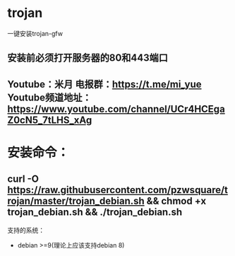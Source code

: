﻿# trojan
一键安装trojan-gfw
## 安装前必须打开服务器的80和443端口

Youtube：米月
电报群：https://t.me/mi_yue
Youtube频道地址：https://www.youtube.com/channel/UCr4HCEgaZ0cN5_7tLHS_xAg
---
# 安装命令：
curl -O https://raw.githubusercontent.com/pzwsquare/trojan/master/trojan_debian.sh && chmod +x trojan_debian.sh && ./trojan_debian.sh
---
支持的系统：
- debian >=9(理论上应该支持debian 8)



